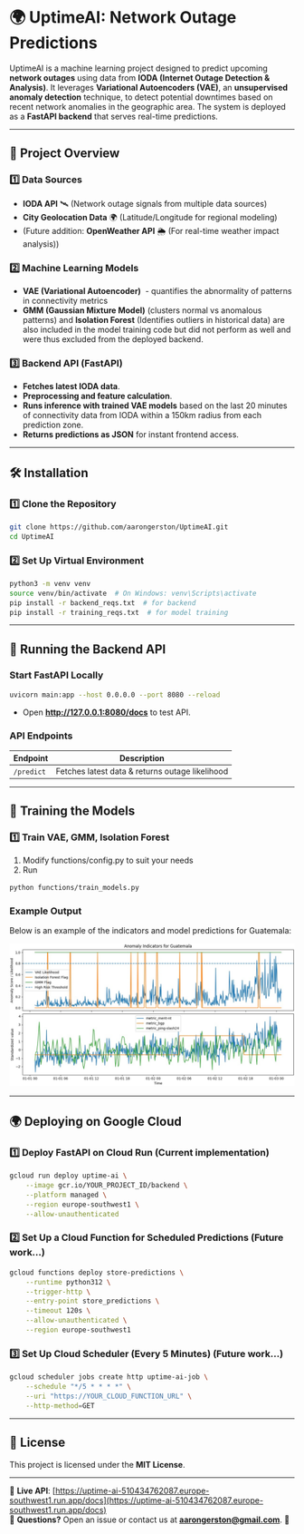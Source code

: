 # 🌍 UptimeAI: Network Outage Predictions

UptimeAI is a machine learning project designed to predict upcoming **network outages** using data from **IODA (Internet Outage Detection & Analysis)**. It leverages **Variational Autoencoders (VAE)**, an **unsupervised anomaly detection** technique, to detect potential downtimes based on recent network anomalies in the geographic area. The system is deployed as a **FastAPI backend** that serves real-time predictions.

---

## 🚀 **Project Overview**
### **1️⃣ Data Sources**
- **IODA API** 🛰️ (Network outage signals from multiple data sources)
- **City Geolocation Data** 🌍 (Latitude/Longitude for regional modeling)
- (Future addition: **OpenWeather API** 🌦️ (For real-time weather impact analysis))

### **2️⃣ Machine Learning Models**
- **VAE (Variational Autoencoder)** ️ - quantifies the abnormality of patterns in connectivity metrics
- **GMM (Gaussian Mixture Model)** (clusters normal vs anomalous patterns) and **Isolation Forest** (Identifies outliers in historical data) are also included in the model training code but did not perform as well and were thus excluded from the deployed backend.

### **3️⃣ Backend API (FastAPI)**
- **Fetches latest IODA data**.
- **Preprocessing and feature calculation**.
- **Runs inference with trained VAE models** based on the last 20 minutes of connectivity data from IODA within a 150km radius from each prediction zone.
- **Returns predictions as JSON** for instant frontend access.

---

## 🛠 **Installation**
### **1️⃣ Clone the Repository**
```sh
git clone https://github.com/aarongerston/UptimeAI.git
cd UptimeAI
```

### **2️⃣ Set Up Virtual Environment**
```sh
python3 -m venv venv
source venv/bin/activate  # On Windows: venv\Scripts\activate
pip install -r backend_reqs.txt  # for backend
pip install -r training_reqs.txt  # for model training
```

---

## 🚀 **Running the Backend API**
### **Start FastAPI Locally**
```sh
uvicorn main:app --host 0.0.0.0 --port 8080 --reload
```
- Open **http://127.0.0.1:8080/docs** to test API.

### **API Endpoints**
| Endpoint  | Description |
|-----------|------------|
| `/predict`  | Fetches latest data & returns outage likelihood |

---

## 🤖 **Training the Models**
### **1️⃣ Train VAE, GMM, Isolation Forest**
1. Modify functions/config.py to suit your needs
2. Run
```sh
python functions/train_models.py
```

### Example Output

Below is an example of the indicators and model predictions for Guatemala:

![Guatemala Indicators and Predictions](Guatemala_indicators_and_predictions_example.jpg)


---

## 🌍 **Deploying on Google Cloud**
### **1️⃣ Deploy FastAPI on Cloud Run** (Current implementation)
```sh
gcloud run deploy uptime-ai \
    --image gcr.io/YOUR_PROJECT_ID/backend \
    --platform managed \
    --region europe-southwest1 \
    --allow-unauthenticated
```

### **2️⃣ Set Up a Cloud Function for Scheduled Predictions** (Future work...)
```sh
gcloud functions deploy store-predictions \
    --runtime python312 \
    --trigger-http \
    --entry-point store_predictions \
    --timeout 120s \
    --allow-unauthenticated \
    --region europe-southwest1
```

### **3️⃣ Set Up Cloud Scheduler (Every 5 Minutes)** (Future work...)
```sh
gcloud scheduler jobs create http uptime-ai-job \
    --schedule "*/5 * * * *" \
    --uri "https://YOUR_CLOUD_FUNCTION_URL" \
    --http-method=GET
```

---

## 📜 **License**
This project is licensed under the **MIT License**.

---

🔗 **Live API**: [https://uptime-ai-510434762087.europe-southwest1.run.app/docs](https://uptime-ai-510434762087.europe-southwest1.run.app/docs)  
💬 **Questions?** Open an issue or contact us at **aarongerston@gmail.com**. 🚀
```

